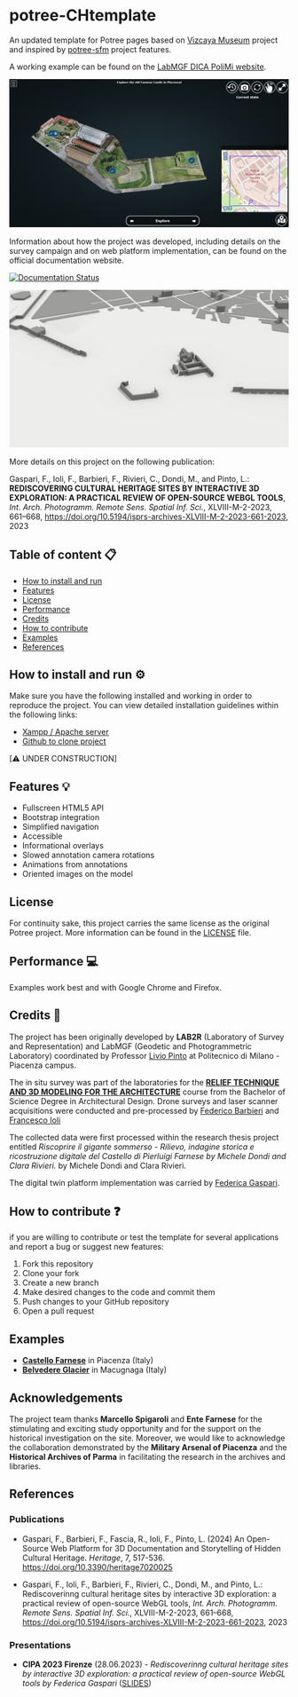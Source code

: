# potree-CHtemplate

An updated template for Potree pages based on [Vizcaya Museum](https://github.com/VizcayaMuseum/Kiosk) project and inspired by [potree-sfm](https://github.com/hokiespurs/potree-sfm) project features.

A working example can be found on the [LabMGF DICA PoliMi website](https://labmgf.dica.polimi.it/pujob/potree-template/).

![ Home page of the Potree based platform](./screenshots/home.png "Homepage of the Potree based platform of the Farnese Castel in Piacenza (Italy)")

Information about how the project was developed, including details on the survey campaign and on web platform implementation, can be found on the official documentation website.

[![Documentation Status](https://readthedocs.org/projects/potree-chtemplate/badge/?version=latest)](https://potree-chtemplate.readthedocs.io/en/latest/?badge=latest)

![3D Reconstruction of the construction phases](./screenshots/arsenalephases.gif "3D Reconstruction of the construction phases")

More details on this project on the following publication:

Gaspari, F., Ioli, F., Barbieri, F., Rivieri, C., Dondi, M., and Pinto, L.: **REDISCOVERING CULTURAL HERITAGE SITES BY INTERACTIVE 3D EXPLORATION: A PRACTICAL REVIEW OF OPEN-SOURCE WEBGL TOOLS**, *Int. Arch. Photogramm. Remote Sens. Spatial Inf. Sci.*, XLVIII-M-2-2023, 661–668, https://doi.org/10.5194/isprs-archives-XLVIII-M-2-2023-661-2023, 2023

## **Table of content** 📋

- [How to install and run](#how-to-install-and-run-⚙)
- [Features](#features-💡)
- [License](#license)
- [Performance](#performance-💻)
- [Credits](#credits-👥)
- [How to contribute](#how-to-contribute-❓)
- [Examples](#examples)
- [References](#references)

## **How to install and run** ⚙

Make sure you have the following installed and working in order to reproduce the project. You can view detailed installation guidelines within the following links:
* [Xampp / Apache server](https://www.apachefriends.org/index.html)
* [Github to clone project](https://git-scm.com/downloads)

[⚠ UNDER CONSTRUCTION]

## **Features** 💡
- Fullscreen HTML5 API
- Bootstrap integration
- Simplified navigation
- Accessible
- Informational overlays
- Slowed annotation camera rotations
- Animations from annotations
- Oriented images on the model

## **License**

For continuity sake, this project carries the same license as the original Potree project. More information can be found in the [LICENSE](https://github.com/Tars4815/potree-chtemplate/blob/main/LICENSE) file.

## **Performance** 💻
Examples work best and with Google Chrome and Firefox.

## **Credits** 👥

The project has been originally developed by **LAB2R** (Laboratory of Survey and Representation) and LabMGF (Geodetic and Photogrammetric Laboratory) coordinated by Professor [Livio Pinto](https://www.researchgate.net/profile/Livio-Pinto) at Politecnico di Milano - Piacenza campus.

The in situ survey was part of the laboratories for the [**RELIEF TECHNIQUE AND 3D MODELING FOR THE ARCHITECTURE**](https://www11.ceda.polimi.it/schedaincarico/schedaincarico/controller/scheda_pubblica/SchedaPublic.do?&evn_default=evento&c_classe=735710&polij_device_category=DESKTOP&__pj0=0&__pj1=93e89e7f2db93a52f4de53beb4e38ea2) course from the Bachelor of Science Degree in Architectural Design. Drone surveys and laser scanner acquisitions were conducted and pre-processed by [Federico Barbieri](https://www.linkedin.com/in/federico-barbieri-8006a0228/) and [Francesco Ioli](https://www.linkedin.com/in/francesco-ioli-640061160/)

The collected data were first processed within the research thesis project entitled *Riscoprire il gigante sommerso - Rilievo, indagine storica e ricostruzione digitale del Castello di Pierluigi Farnese by Michele Dondi and Clara Rivieri.* by Michele Dondi and Clara Rivieri.

The digital twin platform implementation was carried by [Federica Gaspari](https://www.linkedin.com/in/federicagaspari/).

## **How to contribute** ❓

if you are willing to contribute or test the template for several applications and report a bug or suggest new features:
1. Fork this repository
2. Clone your fork
3. Create a new branch
4. Make desired changes to the code and commit them
5. Push changes to your GitHub repository
6. Open a pull request


## **Examples**

* [**Castello Farnese**](https://labmgf.dica.polimi.it/pujob/potree-template/) in Piacenza (Italy)
* [**Belvedere Glacier**](https://labmgf.dica.polimi.it/pujob/belvedere/) in Macugnaga (Italy)

## **Acknowledgements** 

The project team thanks **Marcello Spigaroli** and **Ente Farnese** for the stimulating and exciting study opportunity and for the support on the historical investigation on the site. Moreover, we would like to acknowledge the collaboration demonstrated by the **Military Arsenal of Piacenza** and the **Historical Archives of Parma** in facilitating the research in the archives and libraries.

## References

### Publications

* Gaspari, F., Barbieri, F., Fascia, R., Ioli, F., Pinto, L. (2024) An Open-Source Web Platform for 3D Documentation and Storytelling of Hidden Cultural Heritage. *Heritage*, 7, 517-536. https://doi.org/10.3390/heritage7020025

* Gaspari, F., Ioli, F., Barbieri, F., Rivieri, C., Dondi, M., and Pinto, L.: Rediscoverinng cultural heritage sites by interactive 3D exploration: a practical review of open-source WebGL tools, *Int. Arch. Photogramm. Remote Sens. Spatial Inf. Sci.*, XLVIII-M-2-2023, 661–668, https://doi.org/10.5194/isprs-archives-XLVIII-M-2-2023-661-2023, 2023

### Presentations

* **CIPA 2023 Firenze** (28.06.2023) - *Rediscoverinng cultural heritage sites by interactive 3D exploration: a practical review of open-source WebGL tools by Federica Gaspari* ([SLIDES](https://app.cipa2023florence.org/wp-content/uploads/2023/06/03_GIS-WEBGIS-SHARING-INFORMATION-AND-3D-DATA-2_Gaspari.pptx.pdf))